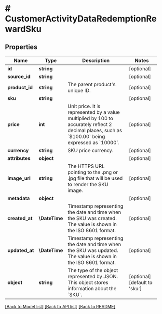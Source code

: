 # # CustomerActivityDataRedemptionRewardSku

## Properties

Name | Type | Description | Notes
------------ | ------------- | ------------- | -------------
**id** | **string** |  | [optional]
**source_id** | **string** |  | [optional]
**product_id** | **string** | The parent product&#39;s unique ID. | [optional]
**sku** | **string** |  | [optional]
**price** | **int** | Unit price. It is represented by a value multiplied by 100 to accurately reflect 2 decimal places, such as &#x60;$100.00&#x60; being expressed as &#x60;10000&#x60;. | [optional]
**currency** | **string** | SKU price currency. | [optional]
**attributes** | **object** |  | [optional]
**image_url** | **string** | The HTTPS URL pointing to the .png or .jpg file that will be used to render the SKU image. | [optional]
**metadata** | **object** |  | [optional]
**created_at** | **\DateTime** | Timestamp representing the date and time when the SKU was created. The value is shown in the ISO 8601 format. | [optional]
**updated_at** | **\DateTime** | Timestamp representing the date and time when the SKU was updated. The value is shown in the ISO 8601 format. | [optional]
**object** | **string** | The type of the object represented by JSON. This object stores information about the &#x60;SKU&#x60;. | [optional] [default to 'sku']

[[Back to Model list]](../../README.md#models) [[Back to API list]](../../README.md#endpoints) [[Back to README]](../../README.md)
